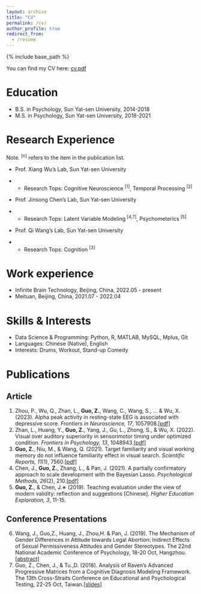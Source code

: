 ```yaml
---
layout: archive
title: "CV"
permalink: /cv/
author_profile: true
redirect_from:
  - /resume
---
```

{% include base_path %}

You can find my CV here: [cv.pdf](../files/zhihan_guo_cv.pdf)

Education
=========

* B.S. in Psychology, Sun Yat-sen University, 2014-2018
* M.S. in Psychology, Sun Yat-sen University, 2018-2021

Research Experience
===================

Note. <sup>[n]</sup> refers to the item in the publication list.

* Prof. Xiang Wu’s Lab, Sun Yat-sen University

* * Research Tops: Cognitive Neuroscience <sup>[1]</sup>, Temporal Processing <sup>[2]</sup>

* Prof. Jinsong Chen’s Lab, Sun Yat-sen University

* * Research Tops: Latent Variable Modeling <sup>[4,7]</sup>, Psychometerics <sup>[5]</sup>

* Prof. Qi Wang’s Lab, Sun Yat-sen University

* * Research Tops: Cognition <sup>[3]</sup>

Work experience
===============

* Infinite Brain Technology, Beijing, China, 2022.05 - present
* Meituan, Beijing, China, 2021.07 - 2022.04

Skills &  Interests
===================

* Data Science & Programming: Python, R, MATLAB, MySQL, Mplus, Git
* Languages: Chinese (Native), English
* Interests: Drums, Workout, Stand-up Comedy

Publications
============

## Article

1. Zhou, P., Wu, Q., Zhan, L., **Guo, Z.**, Wang, C., Wang, S., ... & Wu, X. (2023). Alpha peak activity in resting-state EEG is associated with depressive score. *Frontiers in Neuroscience,* *17*, 1057908.[[pdf]](../files/alpha.pdf)
2. Zhan, L., Huang, Y., **Guo, Z.**, Yang, J., Gu, L., Zhong, S., & Wu, X. (2022). Visual over auditory superiority in sensorimotor timing under optimized condition. *Frontiers in Psychology, 13*, 1048943.[[pdf]](../files/visual.pdf)
3. **Guo, Z.**, Niu, M., & Wang, Q. (2021). Target familiarity and visual working memory do not influence familiarity effect in visual search. *Scientific Reports, 11*(1), 7560.[[pdf]](../files/target.pdf "[doi]")
4. Chen, J., **Guo, Z.**, Zhang, L., & Pan, J. (2021). A partially confirmatory approach to scale development with the Bayesian Lasso. *Psychological Methods, 26*(2), 210.[[pdf]](../files/pcfa.pdf)
5. **Guo, Z.**, & Chen, J.∗ (2019). Teaching evaluation under the view of modern validity: reflection and suggestions [Chinese]. *Higher Education Exploration, 3*, 11-15.

## Conference Presentations

6. Wang, J., Guo,Z., Huang, J., Zhou,H. & Pan, J. (2019). The Mechanism of Gender Differences in Attitude towards Legal Abortion: Indirect Effects of Sexual Permissiveness Attitudes and Gender Stereotypes. The 22nd National Academic Conference of Psychology, 18-20 Oct, Hangzhou.[[abstract]](https://drive.google.com/file/d/1odkYz0VVHezjTkRJPUL-y3yD0-D2wkFo/view?usp=drive_link)
7. Guo, Z., Chen, J., & Tu.,D. (2018). Analysis of Raven’s Advanced Progressive Matrices from a Cognitive Diagnosis Modeling Framework. The 13th Cross-Straits Conference on Educational and Psychological Testing, 22-25 Oct, Taiwan.[[slides]](https://drive.google.com/file/d/1KdSasxM4VMMRUF-0-tSUA5M5k_74V50n/view)
